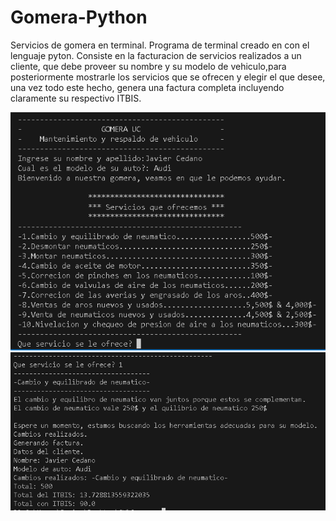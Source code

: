 # Gomera-Python
Servicios de gomera en terminal.
Programa de terminal creado en con el lenguaje pyton.
Consiste en la facturacion de servicios realizados a un cliente, que debe proveer su nombre y su modelo de vehiculo,para posteriormente mostrarle los servicios que se ofrecen y elegir el que desee, una vez todo este hecho, genera una factura completa
incluyendo claramente su respectivo ITBIS.

![Alt text](Inicio.png)
![Alt text](Factura.png)